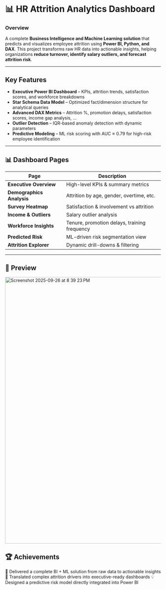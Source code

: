 # 📊 HR Attrition Analytics Dashboard

### Overview  
A complete **Business Intelligence and Machine Learning solution** that predicts and visualizes employee attrition using **Power BI, Python, and DAX**. This project transforms raw HR data into actionable insights, helping organizations **reduce turnover, identify salary outliers, and forecast attrition risk**.

---

## Key Features

- **Executive Power BI Dashboard** – KPIs, attrition trends, satisfaction scores, and workforce breakdowns  
- **Star Schema Data Model** – Optimized fact/dimension structure for analytical queries  
- **Advanced DAX Metrics** – Attrition %, promotion delays, satisfaction scores, income gap analysis, ...
- **Outlier Detection** – IQR-based anomaly detection with dynamic parameters  
- **Predictive Modeling** – ML risk scoring with AUC ≈ 0.79 for high-risk employee identification
  
---

## 📊 Dashboard Pages

| Page | Description |
|------|------------|
| **Executive Overview** | High-level KPIs & summary metrics |
| **Demographics Analysis** | Attrition by age, gender, overtime, etc. |
| **Survey Heatmap** | Satisfaction & involvement vs attrition |
| **Income & Outliers** | Salary outlier analysis |
| **Workforce Insights** | Tenure, promotion delays, training frequency |
| **Predicted Risk** | ML-driven risk segmentation view |
| **Attrition Explorer** | Dynamic drill-downs & filtering |


---

## 📸 Preview

<img width="1534" height="863" alt="Screenshot 2025-09-26 at 8 39 23 PM" src="https://github.com/user-attachments/assets/6774b995-9585-46f9-b414-d4ade08dfa71" />


## 🏆 Achievements

🚀 Delivered a complete BI + ML solution from raw data to actionable insights
🔎 Translated complex attrition drivers into executive-ready dashboards
💡 Designed a predictive risk model directly integrated into Power BI
